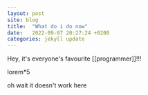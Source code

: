 ```yaml
---
layout: post
site: blog
title:  "What do i do now"
date:   2022-09-07 20:27:24 +0200
categories: jekyll update
---
```


Hey, it's everyone's favourite [[programmer]]!!!

lorem*5

oh wait it doesn't work here